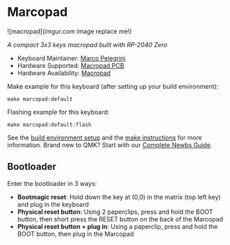 # Marcopad

![macropad](imgur.com image replace me!)

*A compact 3x3 keys macropad built with RP-2040 Zero*

* Keyboard Maintainer: [Marco Pelegrini](https://pelegrini.ca/marcopad)
* Hardware Supported: [Macropad PCB](https://pelegrini.ca/marcopad/hardware)
* Hardware Availability: [Macropad](https://pelegrini.ca/marcopad)

Make example for this keyboard (after setting up your build environment):

    make marcopad:default

Flashing example for this keyboard:

    make marcopad:default:flash

See the [build environment setup](https://docs.qmk.fm/#/getting_started_build_tools) and the [make instructions](https://docs.qmk.fm/#/getting_started_make_guide) for more information. Brand new to QMK? Start with our [Complete Newbs Guide](https://docs.qmk.fm/#/newbs).

## Bootloader

Enter the bootloader in 3 ways:

* **Bootmagic reset**: Hold down the key at (0,0) in the matrix (top left key) and plug in the keyboard
* **Physical reset button**: Using 2 paperclips, press and hold the BOOT button, then short press the RESET button on the back of the Marcopad
* **Physical reset button + plug in**: Using a paperclip, press and hold the BOOT button, then plug in the Marcopad